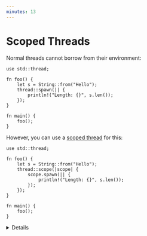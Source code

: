 ```yaml
---
minutes: 13
---
```


# Scoped Threads

Normal threads cannot borrow from their environment:

```rust,editable,compile_fail
use std::thread;

fn foo() {
    let s = String::from("Hello");
    thread::spawn(|| {
        println!("Length: {}", s.len());
    });
}

fn main() {
    foo();
}
```

However, you can use a [scoped thread][1] for this:

```rust,editable
use std::thread;

fn foo() {
    let s = String::from("Hello");
    thread::scope(|scope| {
        scope.spawn(|| {
            println!("Length: {}", s.len());
        });
    });
}

fn main() {
    foo();
}
```

[1]: https://doc.rust-lang.org/std/thread/fn.scope.html

<details>

- The reason for that is that when the `thread::scope` function completes, all
  the threads are guaranteed to be joined, so they can return borrowed data.
- Normal Rust borrowing rules apply: you can either borrow mutably by one
  thread, or immutably by any number of threads.

</details>

